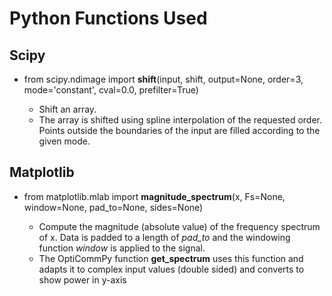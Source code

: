 # Python Functions Used

## Scipy
- from scipy.ndimage import **shift**(input, shift, output=None, order=3, mode='constant', cval=0.0, prefilter=True)

    * Shift an array.
    * The array is shifted using spline interpolation of the requested order. Points outside the boundaries of the input are filled according to the given mode.

## Matplotlib
- from matplotlib.mlab import **magnitude_spectrum**(x, Fs=None, window=None, pad_to=None, sides=None)

    * Compute the magnitude (absolute value) of the frequency spectrum of x. Data is padded to a length of *pad_to* and the windowing function *window* is applied to the signal.
    * The OptiCommPy function **get_spectrum** uses this function and adapts it to complex input values (double sided) and converts to show power in y-axis